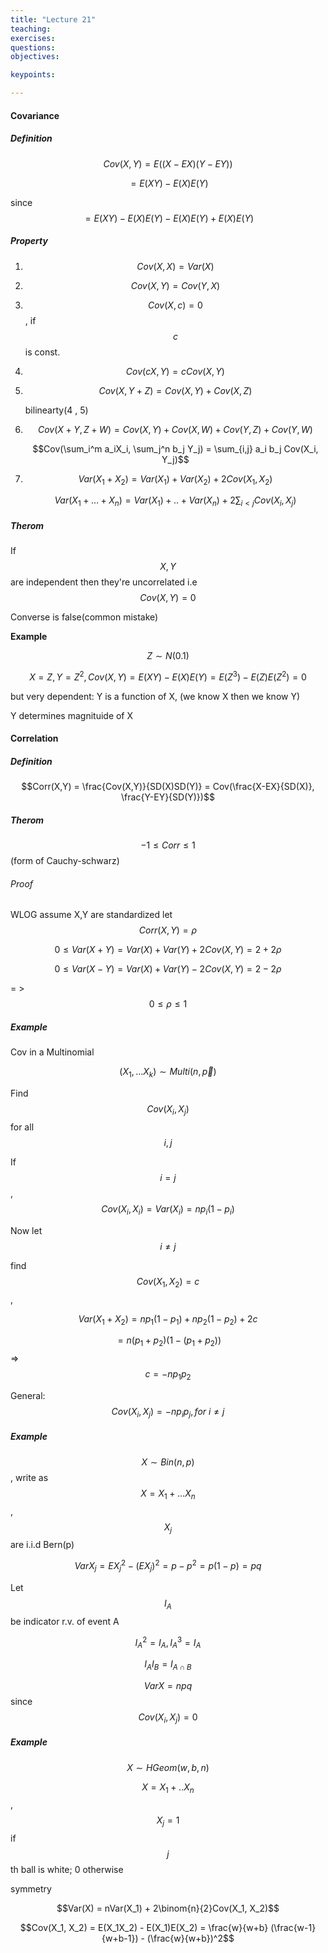 ```yaml
---
title: "Lecture 21"
teaching: 
exercises:
questions:
objectives:

keypoints:

---
```


#### Covariance

##### Definition

 $$Cov(X,Y)= E((X-EX)(Y-EY))$$ 

$$= E(XY) - E(X)E(Y)$$ 

since $$=E(XY)-E(X)E(Y) - E(X)E(Y) + E(X)E(Y)$$

##### Property

1. $$Cov(X,X) = Var(X)$$

2. $$Cov(X,Y) = Cov(Y,X)$$ 

3. $$Cov(X,c) = 0$$, if $$c$$ is const.

4. $$Cov(cX,Y) = cCov(X,Y)$$  

5. $$Cov(X,Y+Z)=Cov(X,Y) + Cov(X,Z)$$ 

   bilinearty(4 , 5)

6. $$Cov(X+Y, Z+W) = Cov(X,Y) + Cov(X,W)+Cov(Y,Z)+Cov(Y,W)$$

   $$Cov(\sum_i^m a_iX_i, \sum_j^n b_j Y_j) = \sum_{i,j} a_i b_j Cov(X_i, Y_j)$$  

7. $$Var(X_1 + X_2)=Var(X_1) + Var(X_2) + 2Cov(X_1, X_2)$$ 

   $$Var(X_1+…+ X_n) = Var(X_1)+..+ Var(X_n) + 2\sum_{i<j} Cov(X_i,X_j)$$  

##### Therom

If $$X, Y$$ are independent then they're uncorrelated i.e $$Cov(X,Y) = 0$$

Converse is false(common mistake) 

**Example**

 $$Z\sim N(0.1)$$ 

$$X=Z, Y=Z^2, Cov(X,Y) = E(XY) - E(X)E(Y) = E(Z^3) - E(Z)E(Z^2) = 0$$

but very dependent: Y is a function of X, (we know X then we know Y)

Y determines magnituide of X

#### Correlation

##### Definition

 $$Corr(X,Y) = \frac{Cov(X,Y)}{SD(X)SD(Y)} = Cov(\frac{X-EX}{SD(X)}, \frac{Y-EY}{SD(Y)})$$ 

##### Therom

$$-1 \le Corr \le 1$$  (form of Cauchy-schwarz)

###### Proof

WLOG  assume X,Y are standardized  let $$Corr(X,Y) = \rho$$

$$0 \le Var(X+Y) = Var(X) + Var(Y) + 2Cov(X,Y) = 2 + 2\rho$$

$$0 \le Var(X-Y) = Var(X) + Var(Y) - 2Cov(X,Y) = 2 - 2\rho$$

= > $$0 \le \rho \le 1$$ 

##### Example

Cov in a Multinomial 

$$(X_1, … X_k) \sim Multi(n, \vec{p})$$

Find $$Cov(X_i, X_j)$$ for all $$i,j$$

If $$i=j$$, $$Cov(X_i, X_i) = Var(X_i) = np_i(1-p_i)$$

Now let $$i \ne j$$

find $$Cov(X_1, X_2) = c$$, 

$$Var(X_1 + X_2) = np_1(1-p_1) + np_2(1-p_2) + 2c$$

$$= n(p_1+p_2)(1-(p_1+p_2))$$ => $$c = -np_1p_2$$

General: $$Cov(X_i, X_j) = -np_ip_j, for\ i\ne j$$

##### Example

 $$X\sim Bin(n,p)$$, write as $$X=X_1+…X_n$$,  $$X_j$$ are i.i.d Bern(p)

$$Var X_j = EX_j^2 - (EX_j)^2 = p - p^2 = p(1-p)=pq$$

 Let $$I_A$$ be indicator r.v. of event A 

$$I_A^2 = I_A, I_A^3 = I_A$$

$$I_AI_B = I_{A\cap B}$$

$$VarX = npq$$ since $$Cov(X_i,X_j) = 0$$

##### Example

 $$X\sim HGeom(w, b, n)$$  

$$X = X_1 + ..X_n$$, $$X_j = 1$$ if $$j$$th ball is white; 0 otherwise

symmetry 

$$Var(X) = nVar(X_1) + 2\binom{n}{2}Cov(X_1, X_2)$$ 

$$Cov(X_1, X_2) = E(X_1X_2) - E(X_1)E(X_2) = \frac{w}{w+b} (\frac{w-1}{w+b-1}) - (\frac{w}{w+b})^2$$  